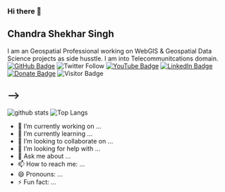 ### Hi there 👋
## Chandra Shekhar Singh

I am an Geospatial Professional working on WebGIS & Geospatial Data Science projects as side husstle.
I am into Telecommunitcations domain.
[![GitHub Badge](https://img.shields.io/github/followers/giswqs?style=social)](https://github.com/SpatialDS?tab=followers)
![Twitter Follow](https://img.shields.io/twitter/follow/SPATIALDSC?style=social)
[![YouTube Badge](https://img.shields.io/badge/My-YouTube-red)](https://www.youtube.com/channel/UCxh6iKs_oV0wKafdKue1UEA)
[![LinkedIn Badge](https://img.shields.io/badge/My-LinkedIn-blue)](https://www.linkedin.com/in/SpatialDS)
[![Donate Badge](https://img.shields.io/badge/Donate-Buy%20me%20a%20coffee-yellowgreen.svg)](https://www.buymeacoffee.com/spatialds)
![Visitor Badge](https://visitor-badge.laobi.icu/badge?page_id=spatialds.spatialds)
<!-- [![CV Badge](https://img.shields.io/badge/My-CV-critical)](https://arcgis.me/cv/)
[![Donate Badge](https://img.shields.io/badge/Donate-Buy%20me%20a%20coffee-yellowgreen.svg)](https://www.buymeacoffee.com/spatialds)
![Visitor Badge](https://visitor-badge.laobi.icu/badge?page_id=spatialds.spatialds)

I am an continious Learner & content moderator in the github. My research interests include Geographic Information Science (GIS), Spatial Data Science, and Telecommunications Network Planning. More specifically, I am interested in applying geospatial technologies, machine learning, and cloud computing (e.g., [AWS](https://aws.amazon.com/) to deploy geospatial web technologies. I am a strong advocate of open science and reproducible research. 

---
<!--
### Open-source Projects

- **Linux:** [manjaro-linux](https://github.com/giswqs/manjaro-linux)
- **R packages:** [whiteboxR](https://github.com/giswqs/whiteboxR)
<- **Python packages:** [geemap](https://github.com/giswqs/geemap) | [eefolium](https://github.com/giswqs/eefolium) | [geehydro](https://github.com/giswqs/geehydro) | [lidar](https://github.com/giswqs/lidar) | [whitebox](https://github.com/giswqs/whitebox) | [whiteboxgui](https://github.com/giswqs/whiteboxgui) | [geospatial](https://github.com/giswqs/geospatial) | [pygis](https://github.com/giswqs/pygis) | [pypackage](https://github.com/giswqs/pypackage)
- **ArcGIS Toolboxes:** [WhiteboxTools-ArcGIS](https://github.com/giswqs/WhiteboxTools-ArcGIS) | [Depression Analysis Toolbox](https://github.com/giswqs/Depression-Analysis-Toolbox) | [Wetland Hydrology Analyst](https://github.com/giswqs/Wetland-Hydrology-Analyst-Toolbox)
- **Google Earth Engine:** [Awesome-GEE](https://github.com/giswqs/Awesome-GEE) | [earthengine-py-notebooks](https://github.com/giswqs/earthengine-py-notebooks) | [qgis-earthengine-examples](https://github.com/giswqs/qgis-earthengine-examples) | [earthengine-apps](https://github.com/giswqs/earthengine-apps)

---

### Latest Blog Posts

<!-- HASHNODE:START -->
<!--
- [GEE and geemap workshop at GeoPython Conference](https://blog.gishub.org/gee-and-geemap-workshop-at-geopython-conference)
- [How to publish a Python package on conda-forge](https://blog.gishub.org/how-to-publish-a-python-package-on-conda-forge)
- [The MapScaping Podcast - Introducing Google Earth Engine‬](https://blog.gishub.org/the-mapscaping-podcast-introducing-google-earth-engine)
- [Visual Studio Code Tips & Tricks](https://blog.gishub.org/visual-studio-code-tips-and-tricks)
- [Google Colab Tips and Tricks](https://blog.gishub.org/google-colab-tips-and-tricks)
<!-- HASHNODE:END -->
-->
---

![github stats](https://github-readme-stats.vercel.app/api?username=spatialds&show_icons=true)
![Top Langs](https://github-readme-stats.vercel.app/api/top-langs/?username=spatialds&langs_count=3&hide=javascript,go,html,css,tex)

<!-- ![Top Langs](https://github-readme-stats.vercel.app/api/top-langs/?username=giswqs&hide_langs_below=10) -->

- 🔭 I’m currently working on ...
- 🌱 I’m currently learning ...
- 👯 I’m looking to collaborate on ...
- 🤔 I’m looking for help with ...
- 💬 Ask me about ...
- 📫 How to reach me: ...
- 😄 Pronouns: ...
- ⚡ Fun fact: ...


<!--
**SpatialDS/SpatialDS** is a ✨ _special_ ✨ repository because its `README.md` (this file) appears on your GitHub profile.

Here are some ideas to get you started:

- 🔭 I’m currently working on ...
- 🌱 I’m currently learning ...
- 👯 I’m looking to collaborate on ...
- 🤔 I’m looking for help with ...
- 💬 Ask me about ...
- 📫 How to reach me: ...
- 😄 Pronouns: ...
- ⚡ Fun fact: ...
-->


<!-- icons with padding -->

[1.1]: http://i.imgur.com/tXSoThF.png (twitter icon with padding)
[2.1]: http://i.imgur.com/P3YfQoD.png (facebook icon with padding)
[3.1]: http://i.imgur.com/yCsTjba.png (google plus icon with padding)
[4.1]: http://i.imgur.com/YckIOms.png (tumblr icon with padding)
[5.1]: http://i.imgur.com/1AGmwO3.png (dribbble icon with padding)
[6.1]: http://i.imgur.com/0o48UoR.png (github icon with padding)
